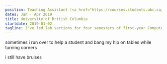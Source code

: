 ```yaml
---
position: Teaching Assistant (<a href="https://courses.students.ubc.ca/cs/courseschedule?pname=subjarea&tname=subj-course&dept=CPSC&course=110">CPSC 110</a>)
dates: Jan - Apr 2019
title: University of British Columbia
startdate: 2019-01-02
tagline: I've led lab sections for four semesters of first-year Computer Science students,
---
```

sometimes i run over to help a student and bang my hip on tables while turning corners

i still have bruises 